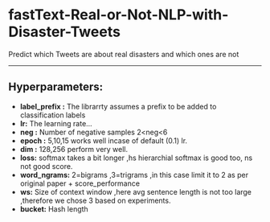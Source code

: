 # fastText-Real-or-Not-NLP-with-Disaster-Tweets

 Predict which Tweets are about real disasters and which ones are not
 
-----
## Hyperparameters:
- **label_prefix :** The librarrty assumes a prefix to be added to classification labels
- **lr:** The learning rate...
- **neg :** Number of negative samples 2<neg<6
- **epoch :** 5,10,15 works well incase of default (0.1) lr.
- **dim :** 128,256 perform very well.
- **loss:** softmax takes a bit longer ,hs hierarchial softmax is good too, ns not good score.
- **word_ngrams:** 2=bigrams ,3=trigrams ,in this case limit it to 2 as per original paper + score_performance
- **ws:** Size of context window ,here avg sentence length is not too large ,therefore we chose 3 based on experiments.
- **bucket:** Hash length

